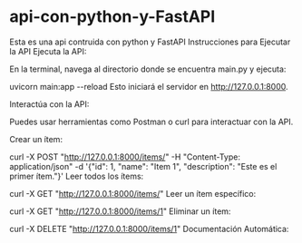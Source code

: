 # api-con-python-y-FastAPI
Esta es una api contruida con python y FastAPI
Instrucciones para Ejecutar la API
Ejecuta la API:

En la terminal, navega al directorio donde se encuentra main.py y ejecuta:


uvicorn main:app --reload
Esto iniciará el servidor en http://127.0.0.1:8000.

Interactúa con la API:

Puedes usar herramientas como Postman o curl para interactuar con la API.

Crear un ítem:


curl -X POST "http://127.0.0.1:8000/items/" -H "Content-Type: application/json" -d '{"id": 1, "name": "Item 1", "description": "Este es el primer ítem."}'
Leer todos los ítems:


curl -X GET "http://127.0.0.1:8000/items/"
Leer un ítem específico:


curl -X GET "http://127.0.0.1:8000/items/1"
Eliminar un ítem:


curl -X DELETE "http://127.0.0.1:8000/items/1"
Documentación Automática:

